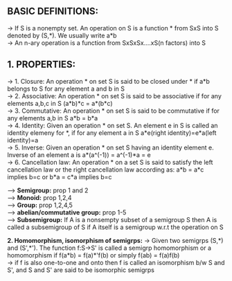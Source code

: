 BASIC DEFINITIONS:
--
  
  -> If S is a nonempty set. An operation on S is a function * from SxS into S denoted by (S,\*). We usually write a\*b\
  -> An n-ary operation is a function from SxSxSx....xS(n factors) into S
  
  **1. PROPERTIES:**
  ---
  -> 1. Closure: An operation * on set S is said to be closed under * if a\*b belongs to S for any element a and b in S\
  -> 2. Associative: An operation * on set S is said to be associative if for any elements a,b,c in S (a\*b)\*c = a\*(b\*c)\
  -> 3. Commutative: An operation * on set S is said to be commutative if for any elements a,b in S a\*b = b\*a\
  -> 4. Identity: Given an operation * on set S. An element e in S is called an identity elemeny for \*, if for any element a in S  a\*e(right identity)=e\*a(left identity)=a\
  -> 5. Inverse: Given an operation * on set S having an identity element e. Inverse of an element a is  a*(a^(-1)) = a^(-1)\*a = e\
  -> 6. Cancellation law: An operation * on a set S is said to satisfy the left cancellation law or the right cancellation law according as: a\*b = a\*c implies b=c or b\*a = c\*a implies b=c
  
  --> **Semigroup:** prop 1 and 2\
  --> **Monoid:** prop 1,2,4\
  --> **Group:** prop 1,2,4,5\
  --> **abelian/commutative group:** prop 1-5\
  --> **Subsemigroup:** If A is a nonsempty subset of a semigroup S then A is called a subsemigroup of S if A itself is a semigroup w.r.t the operation on S 
  
  **2. Homomorphism, isomorphism of semigrps:**
  -> Given two semigrps (S,\*) and (S',\*'). The function f:S->S' is called a semigrp homomorphism or a homomorphism if  f(a\*b) = f(a)\*'f(b)  or simply f(ab) = f(a)f(b)\
  -> if f is also one-to-one and onto then f is called an isomorphism b/w S and S', and S and S' are said to be isomorphic semigrps
  
